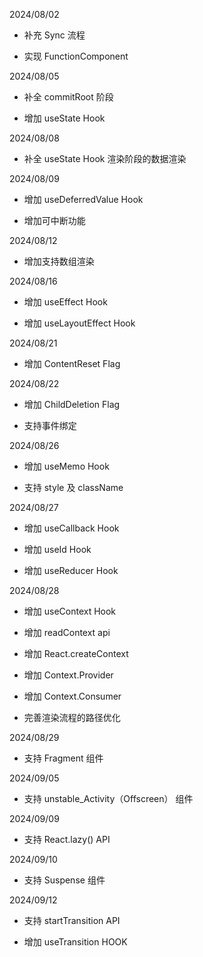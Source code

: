 2024/08/02

- 补充 Sync 流程

- 实现 FunctionComponent

2024/08/05

- 补全 commitRoot 阶段

- 增加 useState Hook

2024/08/08

- 补全 useState Hook 渲染阶段的数据渲染

2024/08/09

- 增加 useDeferredValue Hook

- 增加可中断功能

2024/08/12

- 增加支持数组渲染

2024/08/16

- 增加 useEffect Hook

- 增加 useLayoutEffect Hook

2024/08/21

- 增加 ContentReset Flag

2024/08/22

- 增加 ChildDeletion Flag

- 支持事件绑定

2024/08/26

- 增加 useMemo Hook

- 支持 style 及 className

2024/08/27

- 增加 useCallback Hook

- 增加 useId Hook

- 增加 useReducer Hook

2024/08/28

- 增加 useContext Hook

- 增加 readContext api

- 增加 React.createContext

- 增加 Context.Provider

- 增加 Context.Consumer

- 完善渲染流程的路径优化

2024/08/29

- 支持 Fragment 组件

2024/09/05

- 支持 unstable_Activity（Offscreen） 组件

2024/09/09

- 支持 React.lazy() API

2024/09/10

- 支持 Suspense 组件

2024/09/12

- 支持 startTransition API

- 增加 useTransition HOOK
